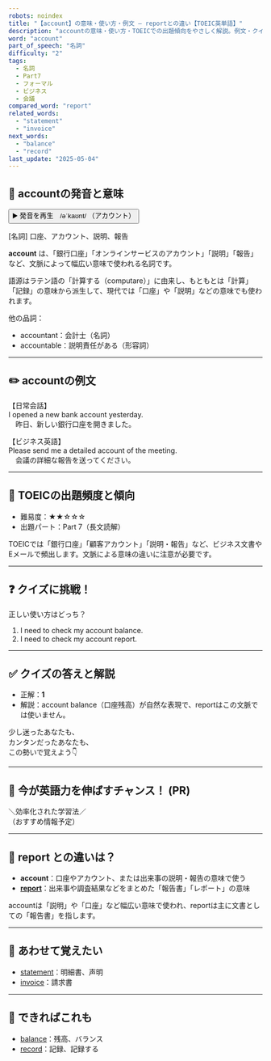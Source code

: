 ```yaml
---
robots: noindex
title: "【account】の意味・使い方・例文 ― reportとの違い【TOEIC英単語】"
description: "accountの意味・使い方・TOEICでの出題傾向をやさしく解説。例文・クイズ付きでreportとの違いもわかりやすく学べます。"
word: "account"
part_of_speech: "名詞"
difficulty: "2"
tags:
  - 名詞
  - Part7
  - フォーマル
  - ビジネス
  - 会議
compared_word: "report"
related_words:
  - "statement"
  - "invoice"
next_words:
  - "balance"
  - "record"
last_update: "2025-05-04"
---
```


## 🔰 accountの発音と意味

<button class="play-audio" onclick="playTTS('account')">
  <span class="play-audio-main">
    ▶️ 発音を再生　/əˈkaʊnt/
  </span>
  <span class="play-audio-sub">
    （アカウント）
  </span>
</button>

[名詞] 口座、アカウント、説明、報告

**account** は、「銀行口座」「オンラインサービスのアカウント」「説明」「報告」など、文脈によって幅広い意味で使われる名詞です。

語源はラテン語の「計算する（computare）」に由来し、もともとは「計算」「記録」の意味から派生して、現代では「口座」や「説明」などの意味でも使われます。

他の品詞：  
- accountant：会計士（名詞）
- accountable：説明責任がある（形容詞）

---

## ✏️ accountの例文

【日常会話】  
I opened a new bank account yesterday.  
　昨日、新しい銀行口座を開きました。

【ビジネス英語】  
Please send me a detailed account of the meeting.  
　会議の詳細な報告を送ってください。

---

## 🎯 TOEICの出題頻度と傾向

- 難易度：★★☆☆☆
- 出題パート：Part 7（長文読解）

TOEICでは「銀行口座」「顧客アカウント」「説明・報告」など、ビジネス文書やEメールで頻出します。文脈による意味の違いに注意が必要です。

---

## ❓ クイズに挑戦！

正しい使い方はどっち？

1. I need to check my account balance.  
2. I need to check my account report.

---

## ✅ クイズの答えと解説

- 正解：**1**
- 解説：account balance（口座残高）が自然な表現で、reportはこの文脈では使いません。

少し迷ったあなたも、  
カンタンだったあなたも、  
この勢いで覚えよう👇️

---

## 🚀 今が英語力を伸ばすチャンス！ (PR)

<div class="info-center">
＼効率化された学習法／<br>  
（おすすめ情報予定）
</div>

---

## 🤔  report との違いは？

- **account**：口座やアカウント、または出来事の説明・報告の意味で使う
- **[report](/word/report)**：出来事や調査結果などをまとめた「報告書」「レポート」の意味

accountは「説明」や「口座」など幅広い意味で使われ、reportは主に文書としての「報告書」を指します。

---

## 🧩 あわせて覚えたい

- [statement](/word/statement)：明細書、声明
- [invoice](/word/invoice)：請求書

---

## 📖 できればこれも

- [balance](/word/balance)：残高、バランス
- [record](/word/record)：記録、記録する

<!-- cvid: aid02_bid40 -->
